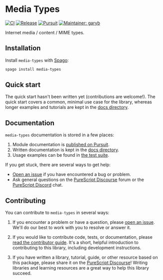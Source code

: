 # Media Types

[![CI](https://github.com/purescript-contrib/purescript-media-types/workflows/CI/badge.svg?branch=main)](https://github.com/purescript-contrib/purescript-media-types/actions?query=workflow%3ACI+branch%3Amain)
[![Release](https://img.shields.io/github/release/purescript-contrib/purescript-media-types.svg)](https://github.com/purescript-contrib/purescript-media-types/releases)
[![Pursuit](https://pursuit.purescript.org/packages/purescript-media-types/badge)](https://pursuit.purescript.org/packages/purescript-media-types)
[![Maintainer: garyb](https://img.shields.io/badge/maintainer-garyb-teal.svg)](https://github.com/garyb)

Internet media / content / MIME types.

## Installation

Install `media-types` with [Spago](https://github.com/purescript/spago):

```sh
spago install media-types
```

## Quick start

The quick start hasn't been written yet (contributions are welcome!). The quick start covers a common, minimal use case for the library, whereas longer examples and tutorials are kept in the [docs directory](./docs).

## Documentation

`media-types` documentation is stored in a few places:

1. Module documentation is [published on Pursuit](https://pursuit.purescript.org/packages/purescript-media-types).
2. Written documentation is kept in the [docs directory](./docs).
3. Usage examples can be found in [the test suite](./test).

If you get stuck, there are several ways to get help:

- [Open an issue](https://github.com/purescript-contrib/purescript-media-types/issues) if you have encountered a bug or problem.
- Ask general questions on the [PureScript Discourse](https://discourse.purescript.org) forum or the [PureScript Discord](https://purescript.org/chat) chat.

## Contributing

You can contribute to `media-types` in several ways:

1. If you encounter a problem or have a question, please [open an issue](https://github.com/purescript-contrib/purescript-media-types/issues). We'll do our best to work with you to resolve or answer it.

2. If you would like to contribute code, tests, or documentation, please [read the contributor guide](./CONTRIBUTING.md). It's a short, helpful introduction to contributing to this library, including development instructions.

3. If you have written a library, tutorial, guide, or other resource based on this package, please share it on the [PureScript Discourse](https://discourse.purescript.org)! Writing libraries and learning resources are a great way to help this library succeed.
